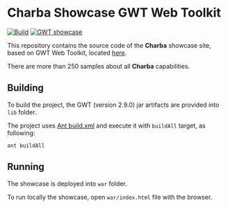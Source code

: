 # Charba Showcase GWT Web Toolkit

<p align="left">
  <a href="https://github.com/pepstock-org/Charba-Showcase/actions/workflows/build.yaml"><img alt="Build" src="https://github.com/pepstock-org/Charba-Showcase/workflows/Build/badge.svg?branch=master"></a>
  <a href="https://pepstock-org.github.io/Charba-Showcase/"><img alt="GWT showcase" src="https://img.shields.io/badge/Showcase-GWT-F27173.svg"></a>
</p>

This repository contains the source code of the **Charba** showcase site, based on GWT Web Toolkit, located [here](https://pepstock-org.github.io/Charba-Showcase/).

There are more than 250 samples about all **Charba** capabilities.

## Building

To build the project, the GWT (version 2.9.0) jar artifacts are provided into `lib` folder.

The project uses [Ant build.xml](https://github.com/pepstock-org/Charba-Showcase/blob/5.2/build.xml) and execute it with  `buildAll` target, as following:

```
ant buildAll
```

## Running

The showcase is deployed into `war` folder.

To run locally the showcase, open `war/index.html` file with the browser.
